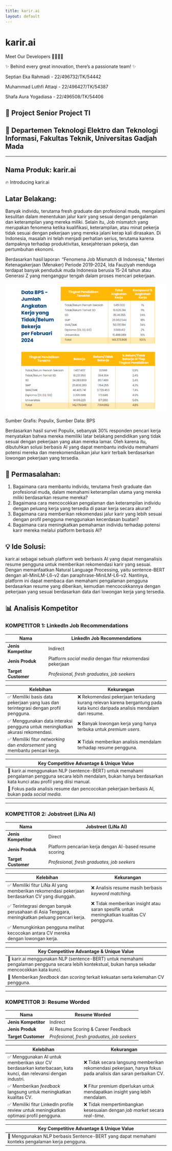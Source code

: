 ```yaml
---
title: karir.ai
layout: default
---
```


# karir.ai

Meet Our Developers 👨‍💻👩‍💻

✨ Behind every great innovation, there’s a passionate team! ✨

Septian Eka Rahmadi - 22/496732/TK/54442

Muhammad Luthfi Attaqi - 22/496427/TK/54387

Shafa Aura Yogadiasa - 22/496508/TK/54406

## 🎯 Project Senior Project TI
## 📍 Departemen Teknologi Elektro dan Teknologi Informasi, Fakultas Teknik, Universitas Gadjah Mada

---

## Nama Produk: karir.ai

🔥 Introducing karir.ai
## Latar Belakang:
Banyak individu, terutama fresh graduate dan profesional muda, mengalami kesulitan dalam menentukan jalur karir yang sesuai dengan pengalaman dan keterampilan yang mereka miliki. Selain itu, Job mismatch yang merupakan fenomena ketika kualifikasi, keterampilan, atau minat pekerja tidak sesuai dengan pekerjaan yang mereka jalani kerap kali dirasakan. Di Indonesia, masalah ini telah menjadi perhatian serius, terutama karena dampaknya terhadap produktivitas, kesejahteraan pekerja, dan pertumbuhan ekonomi.  

Berdasarkan hasil laporan  “Fenomena Job Mismatch di Indonesia,” Menteri Ketenagakerjaan  (Menaker)  Periode 2019-2024, Ida Fauziyah menduga terdapat banyak penduduk muda Indonesia berusia 15-24 tahun atau Generasi Z yang menganggur tengah dalam proses mencari pekerjaan.  

 
![Job-mismatch Data Populix](populix_data.png)

Sumber Grafis: Populix, Sumber Data: BPS 

Berdasarkan hasil survei Populix, sebanyak 30% responden pencari kerja menyatakan bahwa mereka memiliki latar belakang pendidikan yang tidak sesuai dengan pekerjaan yang akan mereka lamar. Oleh karena itu, dibutuhkan solusi berbasis AI yang dapat membantu individu memahami potensi mereka dan merekomendasikan jalur karir terbaik berdasarkan lowongan pekerjaan yang tersedia. 

## 🧐 Permasalahan:
1. Bagaimana cara membantu individu, terutama fresh graduate dan profesional muda, dalam memahami keterampilan utama yang mereka miliki berdasarkan resume mereka? 
2. Bagaimana cara mencocokkan pengalaman dan keterampilan individu dengan peluang kerja yang tersedia di pasar kerja secara akurat? 
3. Bagaimana cara memberikan rekomendasi jalur karir yang lebih sesuai dengan profil pengguna menggunakan kecerdasan buatan? 
4. Bagaimana cara meningkatkan pemahaman individu terhadap potensi karir mereka melalui platform berbasis AI? 

## 💡 Ide Solusi:
karir.ai sebagai sebuah platform web berbasis AI yang dapat menganalisis resume pengguna untuk memberikan rekomendasi karir yang sesuai. Dengan memanfaatkan Natural Language Processing, yaitu sentence-BERT dengan all-MiniLM-L6-v2 dan paraphrase-MiniLM-L6-v2. Nantinya, platform ini dapat membaca dan memahami pengalaman pengguna berdasarkan resume yang diberikan, kemudian mencocokkannya dengan pekerjaan yang sesuai berdasarkan data dari lowongan kerja yang tersedia.

## 📊 Analisis Kompetitor

### **KOMPETITOR 1: LinkedIn Job Recommendations**

| **Nama** | LinkedIn Job Recommendations |
|----------|------------------------------|
| **Jenis Kompetitor** | Indirect |
| **Jenis Produk** | Platform *social media* dengan fitur rekomendasi pekerjaan |
| **Target Customer** | *Profesional, fresh graduates, job seekers* |

| **Kelebihan** | **Kekurangan** |
|--------------|---------------|
| ✅ Memiliki basis data pekerjaan yang luas dan terintegrasi dengan profil pengguna. | ❌ Rekomendasi pekerjaan terkadang kurang relevan karena bergantung pada kata kunci daripada analisis mendalam dari resume. |
| ✅ Menggunakan data interaksi pengguna untuk meningkatkan akurasi rekomendasi. | ❌ Banyak lowongan kerja yang hanya terbuka untuk *premium users*. |
| ✅ Memiliki fitur *networking* dan *endorsement* yang membantu pencari kerja. | ❌ Tidak memberikan analisis mendalam terhadap resume pengguna. |

| **Key Competitive Advantage & Unique Value** |
|--------------------------------------------|
| 🔹 karir.ai menggunakan NLP (sentence-BERT) untuk memahami pengalaman pengguna secara lebih mendalam, bukan hanya berdasarkan kata kunci atau profil yang diisi manual. |
| 🔹 Fokus pada analisis resume dan pencocokan pekerjaan berbasis AI, bukan pada *social media*. |

---

### **KOMPETITOR 2: Jobstreet (LiNa AI)**

| **Nama** | Jobstreet (LiNa AI) |
|----------|---------------------|
| **Jenis Kompetitor** | Direct |
| **Jenis Produk** | Platform pencarian kerja dengan AI-based resume scoring |
| **Target Customer** | *Profesional, fresh graduates, job seekers* |

| **Kelebihan** | **Kekurangan** |
|--------------|---------------|
| ✅ Memiliki fitur LiNa AI yang memberikan rekomendasi pekerjaan berdasarkan CV yang diunggah. | ❌ Analisis resume masih berbasis *keyword matching*. |
| ✅ Terintegrasi dengan banyak perusahaan di Asia Tenggara, meningkatkan peluang pencari kerja. | ❌ Tidak memberikan insight atau saran spesifik untuk meningkatkan kualitas CV pengguna. |
| ✅ Memungkinkan pengguna melihat kecocokan antara CV mereka dengan lowongan kerja. |  |

| **Key Competitive Advantage & Unique Value** |
|--------------------------------------------|
| 🔹 karir.ai menggunakan NLP (sentence-BERT) untuk memahami pengalaman pengguna secara lebih kontekstual, bukan hanya sekadar mencocokkan kata kunci. |
| 🔹 Memberikan *feedback* dan *scoring* terkait kekuatan serta kelemahan CV pengguna. |

---

### **KOMPETITOR 3: Resume Worded**

| **Nama** | Resume Worded |
|----------|--------------|
| **Jenis Kompetitor** | Indirect |
| **Jenis Produk** | AI Resume Scoring & Career Feedback |
| **Target Customer** | *Profesional, fresh graduates, job seekers* |

| **Kelebihan** | **Kekurangan** |
|--------------|---------------|
| ✅ Menggunakan AI untuk memberikan skor CV berdasarkan keterbacaan, kata kunci, dan relevansi dengan industri. | ❌ Tidak secara langsung memberikan rekomendasi pekerjaan, hanya fokus pada analisis dan saran perbaikan CV. |
| ✅ Memberikan *feedback* langsung untuk meningkatkan kualitas CV. | ❌ Fitur premium diperlukan untuk mendapatkan insight yang lebih mendalam. |
| ✅ Memiliki fitur LinkedIn profile review untuk meningkatkan optimasi profil pengguna. | ❌ Tidak mempertimbangkan kesesuaian dengan *job market* secara *real-time*. |

| **Key Competitive Advantage & Unique Value** |
|--------------------------------------------|
| 🔹 Menggunakan NLP berbasis Sentence-BERT yang dapat memahami konteks pengalaman kerja pengguna. |
